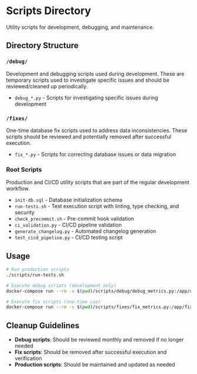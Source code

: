 # Scripts Directory

Utility scripts for development, debugging, and maintenance.

## Directory Structure

### `/debug/`
Development and debugging scripts used during development. These are temporary scripts used to investigate specific issues and should be reviewed/cleaned up periodically.

- `debug_*.py` - Scripts for investigating specific issues during development

### `/fixes/`
One-time database fix scripts used to address data inconsistencies. These scripts should be reviewed and potentially removed after successful execution.

- `fix_*.py` - Scripts for correcting database issues or data migration

### Root Scripts
Production and CI/CD utility scripts that are part of the regular development workflow.

- `init-db.sql` - Database initialization schema
- `run-tests.sh` - Test execution script with linting, type checking, and security
- `check_precommit.sh` - Pre-commit hook validation
- `ci_validation.py` - CI/CD pipeline validation
- `generate_changelog.py` - Automated changelog generation
- `test_cicd_pipeline.py` - CI/CD testing script

## Usage

```bash
# Run production scripts
./scripts/run-tests.sh

# Execute debug scripts (development only)
docker-compose run --rm -v $(pwd)/scripts/debug/debug_metrics.py:/app/debug_metrics.py quant python debug_metrics.py

# Execute fix scripts (one-time use)
docker-compose run --rm -v $(pwd)/scripts/fixes/fix_metrics.py:/app/fix_metrics.py quant python fix_metrics.py
```

## Cleanup Guidelines

- **Debug scripts**: Should be reviewed monthly and removed if no longer needed
- **Fix scripts**: Should be removed after successful execution and verification
- **Production scripts**: Should be maintained and updated as needed
